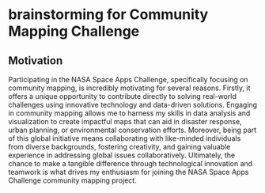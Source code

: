 # brainstorming for Community Mapping Challenge

## Motivation

Participating in the NASA Space Apps Challenge, specifically focusing on community mapping, is incredibly motivating for several reasons. Firstly, it offers a unique opportunity to contribute directly to solving real-world challenges using innovative technology and data-driven solutions. Engaging in community mapping allows me to harness my skills in data analysis and visualization to create impactful maps that can aid in disaster response, urban planning, or environmental conservation efforts. Moreover, being part of this global initiative means collaborating with like-minded individuals from diverse backgrounds, fostering creativity, and gaining valuable experience in addressing global issues collaboratively. Ultimately, the chance to make a tangible difference through technological innovation and teamwork is what drives my enthusiasm for joining the NASA Space Apps Challenge community mapping project.
